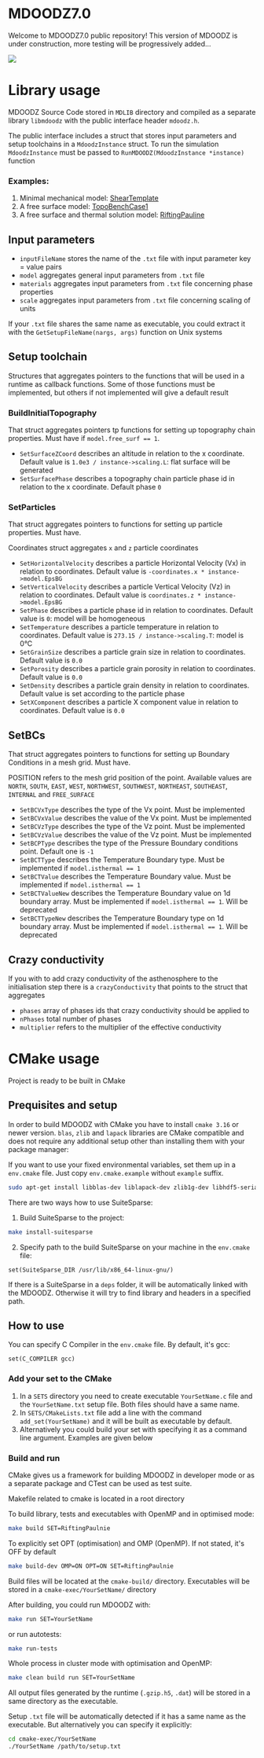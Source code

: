 # MDOODZ7.0

Welcome to MDOODZ7.0 public repository!
This version of MDOODZ is under construction, more testing will be progressively added...

![](/images/Compression_Symmetric.gif)

# Library usage

MDOODZ Source Code stored in `MDLIB` directory and compiled as a separate library `libmdoodz` 
with the public interface header `mdoodz.h`.

The public interface includes a struct that stores input parameters and setup toolchains in a `MdoodzInstance` struct.
To run the simulation `MdoodzInstance` must be passed to `RunMDOODZ(MdoodzInstance *instance)` function

### Examples:

1) Minimal mechanical model: [ShearTemplate](SETS/ShearTemplate.c)
2) A free surface model: [TopoBenchCase1](SETS/TopoBenchCase1.c)
3) A free surface and thermal solution model: [RiftingPauline](SETS/RiftingPauline.c)


## Input parameters

- `inputFileName` stores the name of the `.txt` file with input parameter key = value pairs
- `model` aggregates general input parameters from `.txt` file
- `materials` aggregates input parameters from `.txt` file concerning phase properties
- `scale` aggregates input parameters from `.txt` file concerning scaling of units

If your `.txt` file shares the same name as executable, 
you could extract it with the `GetSetupFileName(nargs, args)` function on Unix systems

## Setup toolchain

Structures that aggregates pointers to the functions that will be used in a runtime as callback functions.
Some of those functions must be implemented, but others if not implemented will give a default result

### BuildInitialTopography

That struct aggregates pointers tp functions for setting up topography chain properties. 
Must have if `model.free_surf == 1`.


- `SetSurfaceZCoord` describes an altitude in relation to the x coordinate. Default value is `1.0e3 / instance->scaling.L`:  flat surface will be generated
- `SetSurfacePhase` describes a topography chain particle phase id in relation to the x coordinate. Default phase `0`

### SetParticles

That struct aggregates pointers to functions for setting up particle properties.
Must have. 

Coordinates struct aggregates `x` and `z` particle coordinates


- `SetHorizontalVelocity` describes a particle Horizontal Velocity (Vx) in relation to coordinates. Default value is `-coordinates.x * instance->model.EpsBG`
- `SetVerticalVelocity` describes a particle Vertical Velocity (Vz) in relation to coordinates. Default value is `coordinates.z * instance->model.EpsBG`
- `SetPhase` describes a particle phase id in relation to coordinates. Default value is `0`: model will be homogeneous
- `SetTemperature` describes a particle temperature in relation to coordinates. Default value is `273.15 / instance->scaling.T`: model is 0°C
- `SetGrainSize` describes a particle grain size in relation to coordinates. Default value is `0.0`
- `SetPorosity` describes a particle grain porosity in relation to coordinates. Default value is `0.0`
- `SetDensity` describes a particle grain density in relation to coordinates. Default value is set according to the particle phase 
- `SetXComponent` describes a particle X component value in relation to coordinates. Default value is `0.0`

## SetBCs

That struct aggregates pointers to functions for setting up Boundary Conditions in a mesh grid.
Must have.

POSITION refers to the mesh grid position of the point. Available values are `NORTH`, `SOUTH`, `EAST`, `WEST`, `NORTHWEST`, `SOUTHWEST`, `NORTHEAST`, `SOUTHEAST`, `INTERNAL` and `FREE_SURFACE`


- `SetBCVxType` describes the type of the Vx point. Must be implemented
- `SetBCVxValue` describes the value of the Vx point. Must be implemented
- `SetBCVzType` describes the type of the Vz point. Must be implemented
- `SetBCVzValue` describes the value of the Vz point. Must be implemented
- `SetBCPType` describes the type of the Pressure Boundary conditions point. Default one is `-1`
- `SetBCTType` describes the Temperature Boundary type. Must be implemented if `model.isthermal == 1`
- `SetBCTValue` describes the Temperature Boundary value. Must be implemented if `model.isthermal == 1`
- `SetBCTValueNew` describes the Temperature Boundary value on 1d boundary array. Must be implemented if `model.isthermal == 1`. Will be deprecated
- `SetBCTTypeNew` describes the Temperature Boundary type on 1d boundary array. Must be implemented if `model.isthermal == 1`. Will be deprecated

## Crazy conductivity

If you with to add crazy conductivity of the asthenosphere to the initialisation step 
there is a `crazyConductivity` that points to the struct that aggregates 
- `phases` array of phases ids that crazy conductivity should be applied to
- `nPhases` total number of phases
- `multiplier` refers to the multiplier of the effective conductivity

# CMake usage

Project is ready to be built in CMake

## Prequisites and setup

In order to build MDOODZ with CMake you have to install `cmake 3.16` or newer version.
`blas`, `zlib` and `lapack`  libraries are CMake compatible and does not require any additional setup other than installing them with your package manager:

If you want to use your fixed environmental variables, set them up in a `env.cmake` file. Just copy `env.cmake.example` 
without `example` suffix.

```bash
sudo apt-get install libblas-dev liblapack-dev zlib1g-dev libhdf5-serial-dev
```

There are two ways how to use SuiteSparse:

1) Build SuiteSparse to the project:

```bash
make install-suitesparse
```

2) Specify path to the build SuiteSparse on your machine in the `env.cmake` file:

```code
set(SuiteSparse_DIR /usr/lib/x86_64-linux-gnu/)
```

If there is a SuiteSparse in a `deps` folder, it will be automatically linked with the MDOODZ. 
Otherwise it will try to find library and headers in a specified path.

## How to use

You can specify C Compiler in the `env.cmake` file. By default, it's gcc:

```code
set(C_COMPILER gcc)
```

### Add your set to the CMake

1) In a `SETS` directory you need to create executable `YourSetName.c` file and the `YourSetName.txt` setup file. Both files should have a same name.
2) In `SETS/CMakeLists.txt` file add a line with the command `add_set(YourSetName)` and it will be built as executable by default. 
3) Alternatively you could build your set with specifying it as a command line argument. Examples are given below 


### Build and run

CMake gives us a framework for building MDOODZ in developer mode or as a separate package and CTest can be used as test suite.

Makefile related to cmake is located in a root directory

To build library, tests and executables with OpenMP and in optimised mode:

```bash
make build SET=RiftingPaulnie
```

To explicitly set OPT (optimisation) and OMP (OpenMP). If not stated, it's OFF by default

```bash
make build-dev OMP=ON OPT=ON SET=RiftingPaulnie
```

Build files will be located at the `cmake-build/` directory.
Executables will be stored in a `cmake-exec/YourSetName/` directory

After building, you could run MDOODZ with:
```bash
make run SET=YourSetName
```

or run autotests:
```bash
make run-tests
```

Whole process in cluster mode with optimisation and OpenMP:

```bash
make clean build run SET=YourSetName
```

All output files generated by the runtime (`.gzip.h5`, `.dat`) will be stored in a same directory as the executable.

Setup `.txt` file will be automatically detected if it has a same name as the executable. But alternatively you can specify it explicitly:

```bash
cd cmake-exec/YourSetName
./YourSetName /path/to/setup.txt
```